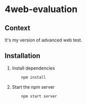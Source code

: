 # 4web-evaluation

## Context

It's my version of advanced web test.

## Installation

   1. Install dependencies
        ```sh
            npm install
        ```
   2. Start the npm server
        ```sh
            npm start server
        ```